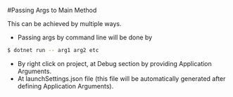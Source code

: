 ﻿#Passing Args to Main Method

This can be achieved by multiple ways. 

- Passing args by command line will be done by
```sh
$ dotnet run -- arg1 arg2 etc
```
- By right click on project, at Debug section by providing Application Arguments.
- At launchSettings.json file (this file will be automatically generated after defining Application Arguments).